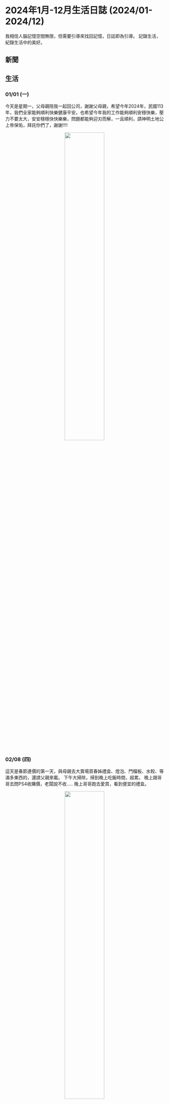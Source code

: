 # 2024年1月-12月生活日誌 (2024/01-2024/12)


我相信人腦記憶空間無限，但需要引導來找回記憶，日誌即為引導。
記錄生活，紀錄生活中的美好。

<!--more-->


## 新聞
### 


## 生活
### 01/01 (一)
今天是星期一，父母親陪我一起回公司，謝謝父母親，希望今年2024年，民國113年，我們全家能夠順利快樂健康平安。也希望今年我的工作能夠順利安穩快樂，壓力不要太大，安安穩穩快快樂樂，問題都能夠迎刃而解，一且順利，請神明土地公上帝保佑，拜託你們了，謝謝!!!!

<div style="text-align: center">
    <img src="/images/日常與紀錄/2023年11-12月生活紀錄/20240101_新年第一天父母陪我回去.jpg" width="50%" />
</div>

### 02/08 (四)
這天是春節連價的第一天，與母親去大賣場買春姊禮盒、燈泡、門檔板、水餃、等滿多東西的，還請父親來載。
下午大掃除，掃到晚上吃飯時間，超累。
晚上跟哥哥去問PS4收購價，老闆說不收.....
晚上哥哥跑去愛買，看到便宜的禮盒。

<div style="text-align: center">
    <img src="/images/日常與紀錄/2024年/20240208_大潤發買禮盒與餅乾1.jpg" width="50%" />
</div>

<div style="text-align: center">
    <img src="/images/日常與紀錄/2024年/20240208_大潤發買禮盒與餅乾2.jpg" width="50%" />
</div>

### 02/09 (五)
這天跟母親來買包子，順便去愛買看昨天便宜的禮盒，然後又看到蛋捲禮盒，也買了兩盒。
下午去阿嬤家拜拜，因為阿嬤癡呆記憶錯亂還認為我父親怎樣怎樣，所以我父親沒去，我跟哥哥和母親有去。
去吃個飯意思一下後，趕回家與父親吃團圓飯，新年快樂!!!

<div style="text-align: center">
    <img src="/images/日常與紀錄/2024年/20240209_早上買包子、愛買買禮盒.jpg" width="50%" />
</div>

<div style="text-align: center">
    <img src="/images/日常與紀錄/2024年/20240209_下午拜拜.jpg" width="50%" />
</div>

<div style="text-align: center">
    <img src="/images/日常與紀錄/2024年/20240209_晚上在家吃團圓飯.jpg" width="50%" />
</div>

### 02/10 (六)
這天晚上回外婆家，順便去看燈會。
看完燈會去夜市逛，在夜市母親與一個學生聊天，順便買掛包給我們吃~
晚上睡外婆家，發現整個環境很差而且燈還壞掉，印象不是很好。

<div style="text-align: center">
    <img src="/images/日常與紀錄/2024年/20240210_晚上出發回南部，順便看燈會.jpg" width="50%" />
</div>

<div style="text-align: center">
    <img src="/images/日常與紀錄/2024年/20240210_燈會1.jpg" width="50%" />
</div>
<div style="text-align: center">
    <img src="/images/日常與紀錄/2024年/20240210_燈會2.jpg" width="50%" />
</div>
<div style="text-align: center">
    <img src="/images/日常與紀錄/2024年/20240210_燈會3.jpg" width="50%" />
</div>
<div style="text-align: center">
    <img src="/images/日常與紀錄/2024年/20240210_看完燈會去逛夜市，媽媽買掛包1.jpg" width="50%" />
</div>
<div style="text-align: center">
    <img src="/images/日常與紀錄/2024年/20240210_看完燈會去逛夜市，媽媽買掛包2.jpg" width="50%" />
</div>


### 02/11 (日)
早上幫外婆拜拜，中午回程，路上經過休息站。

<div style="text-align: center">
    <img src="/images/日常與紀錄/2024年/20240211_早上幫外婆拜拜.jpg" width="50%" />
</div>
<div style="text-align: center">
    <img src="/images/日常與紀錄/2024年/20240211_下午回程休息站.jpg" width="50%" />
</div>


### 02/13 (二)
周一02/12在家裡媽媽說初三不能外出
這天02/13初四媽媽說迎財神，也盡量不要外出，但我說明天我要回公司，今天農民曆也說是和拜拜，所以我跟哥哥去拜拜。
<div style="text-align: center">
    <img src="/images/日常與紀錄/2024年/20240213_早上去天宮坦拜拜.jpg" width="50%" />
</div>

### 02/14 (三)
早上與家人去吃貴族世家。
下午家人陪我回公司，這春節連假7天一下就過去了，時間真的過太快了，好不甘心，謝謝家人陪我度過，祝接下來的一年，我們全家健康平安快樂順利，財源廣進，一切如願，謝謝!!!!!
<div style="text-align: center">
    <img src="/images/日常與紀錄/2024年/20240214_家人一起去吃貴族世家.jpg" width="50%" />
</div>

<div style="text-align: center">
    <img src="/images/日常與紀錄/2024年/20240214_家人陪我回公司.jpg" width="50%" />
</div>


## 觀影

## 閱讀

## 知識

